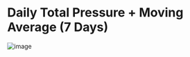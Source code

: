 # Daily Total Pressure + Moving Average (7 Days)

![image](https://github.com/alvin21mfmlai/ResearchCodes/assets/70025024/e9442695-2a5c-45c7-9f24-0e10c1ee5eed)

